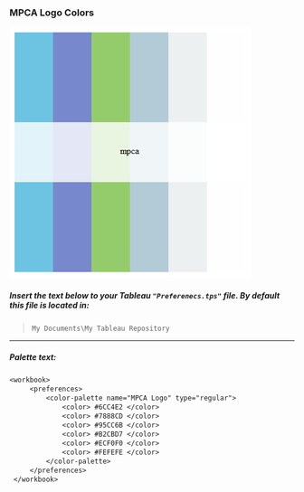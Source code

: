 ### MPCA Logo Colors

![MPCA Logo](../images/mpca_colors.png)

##### Insert the text below to your Tableau `"Preferenecs.tps"` file.  By default this file is located in:  
> `My Documents\My Tableau Repository`

---  

##### Palette text:
```{html}
<workbook> 
	 <preferences>
         <color-palette name="MPCA Logo" type="regular"> 
			 <color> #6CC4E2 </color> 
			 <color> #7888CD </color> 
			 <color> #95CC6B </color> 
			 <color> #B2CBD7 </color> 
			 <color> #ECF0F0 </color> 
			 <color> #FEFEFE </color> 
		 </color-palette> 
	 </preferences> 
 </workbook>
 ```
